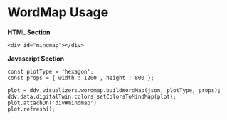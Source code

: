 # WordMap Usage

**HTML Section**

```
<div id="mindmap"></div>
```

**Javascript Section**

```
const plotType = 'hexagon';
const props = { width : 1200 , height : 800 };

plot = ddv.visualizers.wordmap.buildWordMap(json, plotType, props);
ddv.data.digitalTwin.colors.setColorsToMindMap(plot);
plot.attachOn('div#mindmap')
plot.refresh();
```